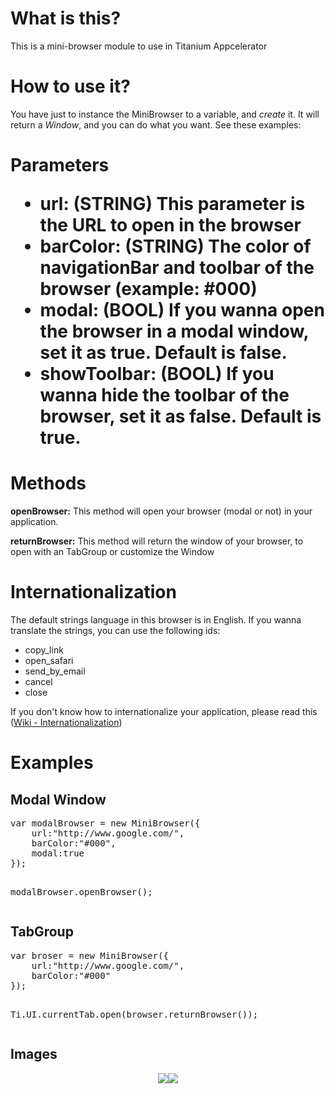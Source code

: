 <h1>What is this?</h1>
<p>This is a mini-browser module to use in Titanium Appcelerator</p>

<h1>How to use it?</h1>
<p>You have just to instance the MiniBrowser to a variable, and <i>create</i> it. It will return a <i>Window</i>, and you can do what you want. See these examples:</p>

<h1>Parameters</<h1>
<ul>
	<li><b>url:</b> (STRING) This parameter is the URL to open in the browser</li>
	<li><b>barColor:</b> (STRING) The color of navigationBar and toolbar of the browser (example: #000)</li>
	<li><b>modal:</b> (BOOL) If you wanna open the browser in a modal window, set it as true. Default is false.</li>
	<li><b>showToolbar:</b> (BOOL) If you wanna hide the toolbar of the browser, set it as false. Default is true.</li>
</ul>

<h1>Methods</h1>
<p><b>openBrowser:</b> This method will open your browser (modal or not) in your application.</p>
<p><b>returnBrowser:</b> This method will return the window of your browser, to open with an TabGroup or customize the Window</p>

<h1>Internationalization</h1>
<p>The default strings language in this browser is in English. If you wanna translate the strings, you can use the following ids:</p>
<ul>
	<li>copy_link</li>
	<li>open_safari</li>
	<li>send_by_email</li>
	<li>cancel</li>
	<li>close</li>
</ul>
<p>If you don't know how to internationalize your application, please read this (<a href="https://wiki.appcelerator.org/display/guides/Internationalization">Wiki - Internationalization</a>)</p>

<h1>Examples</h1>
<h2>Modal Window</h2>
<pre>var modalBrowser = new MiniBrowser({
	url:"http://www.google.com/",
    barColor:"#000",
    modal:true
});

modalBrowser.openBrowser();</pre>
<h2>TabGroup</h2>
<pre>var broser = new MiniBrowser({
	url:"http://www.google.com/",
    barColor:"#000"
});

Ti.UI.currentTab.open(browser.returnBrowser());</pre>

<h2>Images</h2>
<p align="center"><img src="http://img3.imageshack.us/img3/7131/screenshot20111229at335.png"><img src="http://img194.imageshack.us/img194/3579/screenshot20111229at930.png"></p>
